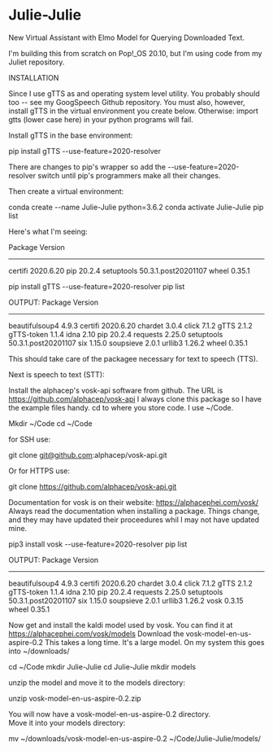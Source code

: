 # Julie-Julie
New Virtual Assistant with Elmo Model for Querying Downloaded Text.

I'm building this from scratch on Pop!_OS 20.10, but I'm using code from my Juliet repository.

INSTALLATION

Since I use gTTS as and operating system level utility.  You probably should too -- see my GoogSpeech Github repository. You must also, however, install gTTS in the virtual environment you create below.  Otherwise: import gtts (lower case here) in your python programs will fail.  

Install gTTS in the base environment:

pip install gTTS --use-feature=2020-resolver

There are changes to pip's wrapper so add the --use-feature=2020-resolver switch until pip's programmers make all their changes.

Then create a virtual environment:  

conda create --name Julie-Julie python=3.6.2
conda activate Julie-Julie
pip list

Here's what I'm seeing:


Package    Version
---------- -------------------
certifi    2020.6.20
pip        20.2.4
setuptools 50.3.1.post20201107
wheel      0.35.1

pip install gTTS --use-feature=2020-resolver
pip list

OUTPUT:
Package        Version
-------------- -------------------
beautifulsoup4 4.9.3
certifi        2020.6.20
chardet        3.0.4
click          7.1.2
gTTS           2.1.2
gTTS-token     1.1.4
idna           2.10
pip            20.2.4
requests       2.25.0
setuptools     50.3.1.post20201107
six            1.15.0
soupsieve      2.0.1
urllib3        1.26.2
wheel          0.35.1

This should take care of the packagee necessary for text to speech (TTS).

Next is speech to text (STT):

Install the alphacep's vosk-api software from github.
The URL is https://github.com/alphacep/vosk-api
I always clone this package so I have the example files handy.  cd to where you store code.  I use ~/Code.  

Mkdir ~/Code 
cd ~/Code

for SSH use:

git clone git@github.com:alphacep/vosk-api.git  

Or for HTTPS use:

git clone https://github.com/alphacep/vosk-api.git

Documentation for vosk is on their website:  https://alphacephei.com/vosk/
Always read the documentation when installing a package.  Things change, and they may have updated their proceedures whil I may not have updated mine.

pip3 install vosk --use-feature=2020-resolver
pip list

OUTPUT:
Package        Version
-------------- -------------------
beautifulsoup4 4.9.3
certifi        2020.6.20
chardet        3.0.4
click          7.1.2
gTTS           2.1.2
gTTS-token     1.1.4
idna           2.10
pip            20.2.4
requests       2.25.0
setuptools     50.3.1.post20201107
six            1.15.0
soupsieve      2.0.1
urllib3        1.26.2
vosk           0.3.15
wheel          0.35.1

Now get and install the kaldi model used by vosk.  You can find it at 
https://alphacephei.com/vosk/models
Download the vosk-model-en-us-aspire-0.2
This takes a long time.  It's a large model. On my system this goes into ~/downloads/

cd ~/Code
mkdir Julie-Julie
cd Julie-Julie
mkdir models

unzip the model and move it to the models directory:

unzip vosk-model-en-us-aspire-0.2.zip

You will now have a vosk-model-en-us-aspire-0.2 directory.  
Move it into your models directory:

mv ~/downloads/vosk-model-en-us-aspire-0.2 ~/Code/Julie-Julie/models/


